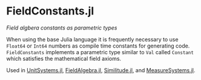 # FieldConstants.jl

*Field algbera constants as parametric types*

When using the base Julia language it is frequently necessary to use `Float64` or `Int64` numbers as compile time constants for generating code.
`FieldConstants` implements a parametric type similar to `Val` called `Constant` which satisfies the mathematical field axioms.

Used in [UnitSystems.jl](https://github.com/chakravala/UnitSystems.jl), [FieldAlgebra.jl](https://github.com/chakravala/FieldAlgebra.jl), [Similitude.jl](https://github.com/chakravala/Similitude.jl), and [MeasureSystems.jl](https://github.com/chakravala/MeasureSystems.jl).
